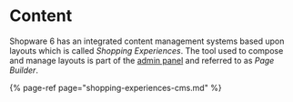 # Content

Shopware 6 has an integrated content management systems based upon layouts which is called _Shopping Experiences_. The tool used to compose and manage layouts is part of the [admin panel](../../framework/architecture/administration-concept.md) and referred to as _Page Builder_.

{% page-ref page="shopping-experiences-cms.md" %}
